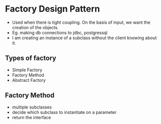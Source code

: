 # Factory Design Pattern

- Used when there is tight coupling. On the basis of input, we want the creation of the objects.
- Eg. making db connections to jdbc, postgressql
- I am creating an instance of a subclass without the client knowing about it.

## Types of factory
- Simple Factory
- Factory Method
- Abstract Factory


## Factory Method
- multiple subclasses
- decide which subclass to instantiate on a parameter
- return the interface
